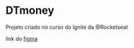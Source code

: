 # DTmoney

Projeto criado no curso do Ignite da @Rocketseat

link do [figma](https://www.figma.com/design/jkCZxiakJipvaV5C0vYkWX/DT-Money-(Community)?node-id=42078-424&node-type=frame&t=sldGnu5oeRZTx767-0)
